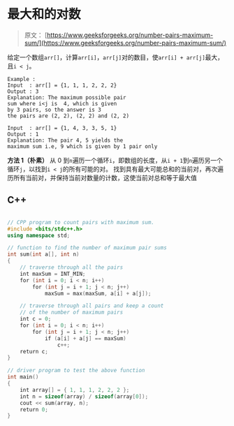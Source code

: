 # 最大和的对数

> 原文： [https://www.geeksforgeeks.org/number-pairs-maximum-sum/](https://www.geeksforgeeks.org/number-pairs-maximum-sum/)

给定一个数组`arr[]`，计算`arr[i]`，`arr[j]`对的数目，使`arr[i] + arr[j]`最大，且`i < j`。

```
Example :
Input  : arr[] = {1, 1, 1, 2, 2, 2}
Output : 3
Explanation: The maximum possible pair 
sum where i<j is  4, which is given 
by 3 pairs, so the answer is 3
the pairs are (2, 2), (2, 2) and (2, 2)

Input  : arr[] = {1, 4, 3, 3, 5, 1}
Output : 1
Explanation: The pair 4, 5 yields the 
maximum sum i.e, 9 which is given by 1 pair only

```



**方法 1（朴素）**
从 0 到`n`遍历一个循环`i`，即数组的长度，从`i + 1`到`n`遍历另一个循环`j`，以找到`i < j`的所有可能的对。 找到具有最大可能总和的当前对，再次遍历所有当前对，并保持当前对数量的计数，这使当前对总和等于最大值

## C++ 

```cpp

// CPP program to count pairs with maximum sum. 
#include <bits/stdc++.h> 
using namespace std; 

// function to find the number of maximum pair sums 
int sum(int a[], int n) 
{ 
    // traverse through all the pairs 
    int maxSum = INT_MIN; 
    for (int i = 0; i < n; i++) 
        for (int j = i + 1; j < n; j++) 
            maxSum = max(maxSum, a[i] + a[j]); 

    // traverse through all pairs and keep a count 
    // of the number of maximum pairs 
    int c = 0; 
    for (int i = 0; i < n; i++) 
        for (int j = i + 1; j < n; j++) 
            if (a[i] + a[j] == maxSum) 
                c++; 
    return c; 
} 

// driver program to test the above function 
int main() 
{ 
    int array[] = { 1, 1, 1, 2, 2, 2 }; 
    int n = sizeof(array) / sizeof(array[0]); 
    cout << sum(array, n); 
    return 0; 
} 

```